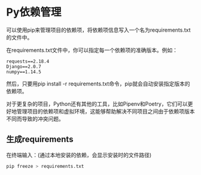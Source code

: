 # Py依赖管理

可以使用pip来管理项目的依赖项，将依赖项信息写入一个名为requirements.txt的文件中。

在requirements.txt文件中，你可以指定每一个依赖项的准确版本。例如：

```
requests==2.18.4
Django==2.0.7
numpy==1.14.5
```

然后，只要用pip install -r requirements.txt命令，pip就会自动安装指定版本的依赖项。

对于更复杂的项目，Python还有其他的工具，比如Pipenv和Poetry，它们可以更好地管理项目的依赖项和虚拟环境，这能够帮助解决不同项目之间由于依赖项版本不同而导致的冲突问题。

## 生成requirements

在终端输入：(通过本地安装的依赖，会显示安装时的文件路径)

```bash
pip freeze > requirements.txt
```